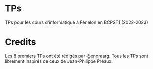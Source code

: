 # TPs

TPs pour les cours d'informatique à Fénelon en BCPST1 (2022-2023)

# Credits

Les 8 premiers TPs ont été rédigés par [@enoraarg](https://www.github.com/enoraarg). Tous les TPs sont librement inspirés de ceux de Jean-Philippe Préaux.
